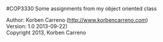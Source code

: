 #COP3330
Some assignments from my object oriented class

Author: Korben Carreno (http://www.korbencarreno.com)  
Version: 1.0 2013-09-22)   
Copyright 2013, Korben Carreno
